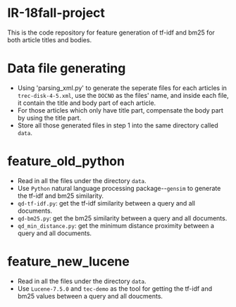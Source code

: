 # IR-18fall-project

This is the code repository for feature generation of tf-idf and bm25 for both article titles and bodies.

# Data file generating
+ Using 'parsing_xml.py' to generate the seperate files for each articles in `trec-disk-4-5.xml`, use the `DOCNO` as the files' name, and inside each file, it contain the title and body part of each article.
+ For those articles which only have title part, compensate the body part by using the title part.
+ Store all those generated files in step 1 into the same directory called `data`.

# feature_old_python
+ Read in all the files under the directory `data`.
+ Use `Python` natural language processing package--`gensim` to generate the tf-idf and bm25 similarity.
+ `qd-tf-idf.py`: get the tf-idf similarity between a query and all documents.
+ `qd-bm25.py`: get the bm25 similarity between a query and all documents.
+ `qd_min_distance.py`: get the minimum distance proximity between a query and all documents.

# feature_new_lucene
+ Read in all the files under the directory `data`.
+ Use `Lucene-7.5.0` and `tec-demo` as the tool for getting the tf-idf and bm25 values between a query and all doucments.
